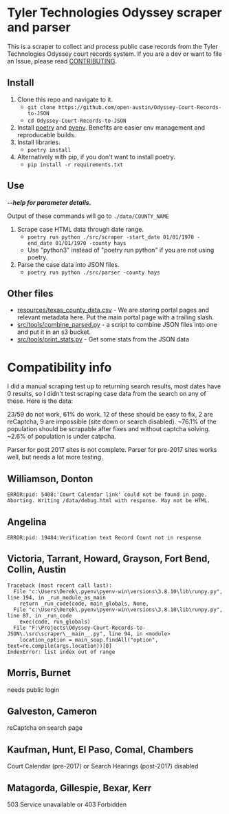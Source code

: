 # Tyler Technologies Odyssey scraper and parser

This is a scraper to collect and process public case records from the Tyler Technologies Odyssey court records system. If you are a dev or want to file an Issue, please read [CONTRIBUTING](CONTRIBUTING.md).

## Install

1. Clone this repo and navigate to it.
   - `git clone https://github.com/open-austin/Odyssey-Court-Records-to-JSON`
   - `cd Odyssey-Court-Records-to-JSON`
1. Install [poetry](https://python-poetry.org/docs/#installation) and [pyenv](https://github.com/pyenv/pyenv#installation). Benefits are easier env management and reproducable builds.
1. Install libraries.
   - `poetry install`
1. Alternatively with pip, if you don't want to install poetry.
   - `pip install -r requirements.txt`

## Use

_**--help for parameter details.**_

Output of these commands will go to `./data/COUNTY_NAME`

1. Scrape case HTML data through date range.
   - `poetry run python ./src/scraper -start_date 01/01/1970 -end_date 01/01/1970 -county hays`
   - Use "python3" instead of "poetry run python" if you are not using poetry.
1. Parse the case data into JSON files.
   - `poetry run python ./src/parser -county hays`

## Other files

- [resources/texas_county_data.csv](resources/texas_county_data.csv) - We are storing portal pages and relevant metadata here. Put the main portal page with a trailing slash.
- [src/tools/combine_parsed.py](src/tools/combine_parsed.py) - a script to combine JSON files into one and put it in an s3 bucket.
- [src/tools/print_stats.py](src/tools/print_stats.py) - Get some stats from the JSON data

# Compatibility info

I did a manual scraping test up to returning search results, most dates have 0 results, so I didn't test scraping case data from the search on any of these. Here is the data:

23/59 do not work, 61% do work. 12 of these should be easy to fix, 2 are reCaptcha, 9 are impossible (site down or search disabled). ~76.1% of the population should be scrapable after fixes and without captcha solving. ~2.6% of population is under catpcha.

Parser for post 2017 sites is not complete. Parser for pre-2017 sites works well, but needs a lot more testing.

## Williamson, Donton

```
ERROR:pid: 5408:'Court Calendar link' could not be found in page. Aborting. Writing /data/debug.html with response. May not be HTML.
```

## Angelina

```
ERROR:pid: 19484:Verification text Record Count not in response
```

## Victoria, Tarrant, Howard, Grayson, Fort Bend, Collin, Austin

```
Traceback (most recent call last):
  File "c:\Users\Derek\.pyenv\pyenv-win\versions\3.8.10\lib\runpy.py", line 194, in _run_module_as_main
    return _run_code(code, main_globals, None,
  File "c:\Users\Derek\.pyenv\pyenv-win\versions\3.8.10\lib\runpy.py", line 87, in _run_code
    exec(code, run_globals)
  File "F:\Projects\Odyssey-Court-Records-to-JSON\.\src\scraper\__main__.py", line 94, in <module>
    location_option = main_soup.findAll("option", text=re.compile(args.location))[0]
IndexError: list index out of range
```

## Morris, Burnet

needs public login

## Galveston, Cameron

reCaptcha on search page

## Kaufman, Hunt, El Paso, Comal, Chambers

Court Calendar (pre-2017) or Search Hearings (post-2017) disabled

## Matagorda, Gillespie, Bexar, Kerr

503 Service unavailable or 403 Forbidden
